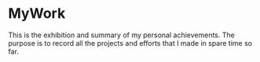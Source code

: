 # MyWork
This is the exhibition and summary of my personal achievements. The purpose is to record all the projects and efforts that I made in spare time so far.
